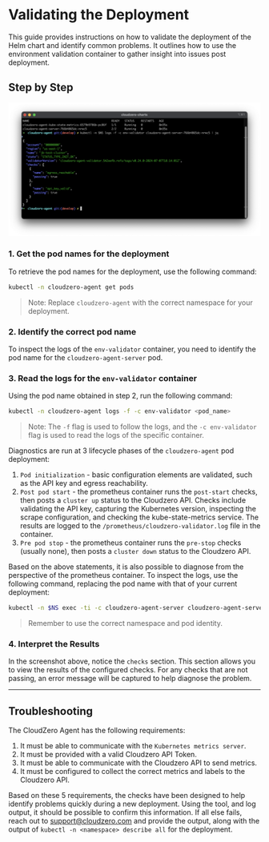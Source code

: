 # Validating the Deployment

This guide provides instructions on how to validate the deployment of the Helm chart and identify common problems. It outlines how to use the environment validation container to gather insight into issues post deployment.

## Step by Step

![Validator output](./assets/validator.png)

### 1. Get the pod names for the deployment

To retrieve the pod names for the deployment, use the following command:

```sh
kubectl -n cloudzero-agent get pods
```

> Note: Replace `cloudzero-agent` with the correct namespace for your deployment.

### 2. Identify the correct pod name

To inspect the logs of the `env-validator` container, you need to identify the pod name for the `cloudzero-agent-server` pod.

### 3. Read the logs for the `env-validator` container

Using the pod name obtained in step 2, run the following command:

```sh
kubectl -n cloudzero-agent logs -f -c env-validator <pod_name>
```
> Note: The `-f` flag is used to follow the logs, and the `-c env-validator` flag is used to read the logs of the specific container.

Diagnostics are run at 3 lifecycle phases of the `cloudzero-agent` pod deployment:

1. `Pod initialization` - basic configuration elements are validated, such as the API key and egress reachability.
2. `Post pod start` - the prometheus container runs the `post-start` checks, then posts a `cluster up` status to the Cloudzero API. Checks include validating the API key, capturing the Kubernetes version, inspecting the scrape configuration, and checking the kube-state-metrics service. The results are logged to the `/prometheus/cloudzero-validator.log` file in the container.
3. `Pre pod stop` - the prometheus container runs the `pre-stop` checks (usually none), then posts a `cluster down` status to the Cloudzero API.

Based on the above statements, it is also possible to diagnose from the perspective of the prometheus container. To inspect the logs, use the following command, replacing the pod name with that of your current deployment:

```sh
kubectl -n $NS exec -ti -c cloudzero-agent-server cloudzero-agent-server-766b4865dc-nrwc5 -- sh -c 'cat cloudzero-agent-validator.log'
```

> Remember to use the correct namespace and pod identity.

### 4. Interpret the Results

In the screenshot above, notice the `checks` section. This section allows you to view the results of the configured checks. For any checks that are not passing, an error message will be captured to help diagnose the problem.

---

## Troubleshooting

The CloudZero Agent has the following requirements:

1. It must be able to communicate with the `Kubernetes metrics server`.
2. It must be provided with a valid Cloudzero API Token.
3. It must be able to communicate with the Cloudzero API to send metrics.
4. It must be configured to collect the correct metrics and labels to the Cloudzero API.

Based on these 5 requirements, the checks have been designed to help identify problems quickly during a new deployment. Using the tool, and log output, it should be possible to confirm this information. If all else fails, reach out to support@cloudzero.com and provide the output, along with the output of `kubectl -n <namespace> describe all` for the deployment.
